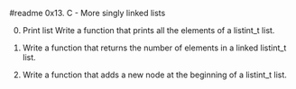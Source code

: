 #readme                0x13. C - More singly linked lists




0. Print list
Write a function that prints all the elements of a listint_t list.

1.  Write a function that returns the number of elements in a linked listint_t list.

2.  Write a function that adds a new node at the beginning of a listint_t list.
